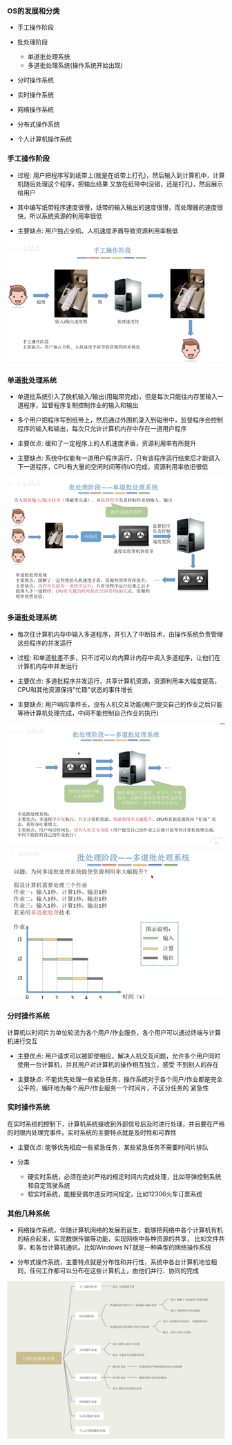 ### OS的发展和分类

- 手工操作阶段

- 批处理阶段
    - 单道批处理系统
    - 多道批处理系统(操作系统开始出现)
    
- 分时操作系统

- 实时操作系统

- 网络操作系统

- 分布式操作系统

- 个人计算机操作系统

### 手工操作阶段

- 过程: 用户把程序写到纸带上(就是在纸带上打孔)，然后输入到计算机中，计算机随后处理这个程序，把输出结果
又放在纸带中(没错，还是打孔)，然后展示给用户
  
- 其中编写纸带程序速度很慢，纸带的输入输出的速度很慢，而处理器的速度很快，所以系统资源的利用率很低

- 主要缺点: 用户独占全机、人机速度矛盾导致资源利用率极低

![os_artifact_stage.png](../../Images/os_artifact_stage.png)

### 单道批处理系统

- 单道批系统引入了脱机输入/输出(用磁带完成)，但是每次只能往内存里输入一道程序，监督程序复制控制作业的输入和输出

- 多个用户把程序写到纸带上，然后通过外围机录入到磁带中，监督程序会控制程序的输入和输出，每次只允许计算机内存中存在一道用户程序

- 主要优点: 缓和了一定程序上的人机速度矛盾，资源利用率有所提升

- 主要缺点: 系统中仅能有一道用户程序运行，只有该程序运行结束后才能调入下一道程序，CPU有大量的空闲时间等待I/O完成，资源利用率依旧很低

![os_single_channel_stage.png](../../Images/os_single_channel_stage.png)

### 多道批处理系统

- 每次往计算机内存中输入多道程序，并引入了中断技术，由操作系统负责管理这些程序的并发运行

- 过程: 和单道批差不多，只不过可以向内算计内存中调入多道程序，让他们在计算机内存中并发运行

- 主要优点: 多道批程序并发运行，共享计算机资源，资源利用率大幅度提高，CPU和其他资源保持"忙碌"状态的事件增长

- 主要缺点: 用户响应事件长，没有人机交互功能(用户提交自己的作业之后只能等待计算机处理完成，中间不能控制自己作业的执行)

![os_multi_channel_stage.png](../../Images/os_multi_channel_stage.png)


![os_single_and_multi_channel_compare.png](../../Images/os_single_and_multi_channel_compare.png)

### 分时操作系统

计算机以时间片为单位轮流为各个用户/作业服务，各个用户可以通过终端与计算机进行交互

- 主要优点: 用户请求可以被即使相应，解决人机交互问题，允许多个用户同时使用一台计算机，并且用户对计算机的操作相互独立，感受
不到别人的存在
  
- 主要缺点: 不能优先处理一些紧急任务，操作系统对于各个用户/作业都是完全公平的，循环地为每个用户/作业服务一个时间片，不区分任务的
紧急性
  
### 实时操作系统

在实时系统的控制下，计算机系统接收到外部信号后及时进行处理，并且要在严格的时限内处理完事件。实时系统的主要特点就是及时性和可靠性

- 主要优点: 能够优先相应一些紧急任务，某些紧急任务不需要时间片排队

- 分类

    - 硬实时系统，必须在绝对严格的规定时间内完成处理，比如导弹控制系统和自定驾驶系统
    - 软实时系统，能接受偶尔违反时间规定，比如12306火车订票系统

### 其他几种系统

- 网络操作系统，伴随计算机网络的发展而诞生，能够把网络中各个计算机有机的结合起来，实现数据传输等功能，实现网络中各种资源的共享，
比如文件共享，和各台计算机通讯。比如Windows NT就是一种典型的网络操作系统
  
- 分布式操作系统，主要特点就是分布性和并行性，系统中各台计算机地位相同，任何工作都可以分布在这些计算机上，由他们并行、协同的完成


![os_dev_stage.png](../../Images/os_dev_stage.png)





